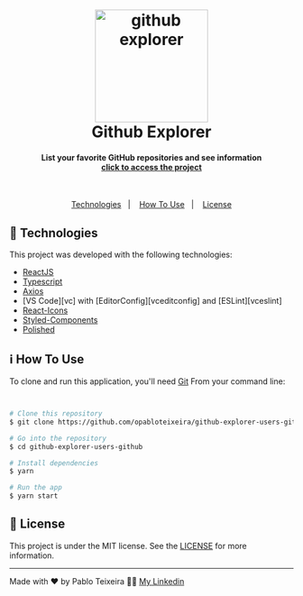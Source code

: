 <h1 align="center">
    <img height=200 alt="github explorer" src="https://res.cloudinary.com/dh1asxmc6/image/upload/v1595966504/gitreact_h2ep7e.jpg" />
    <br>
    Github Explorer
</h1>


<h4 align="center">
  List your favorite GitHub repositories and see information <br>
  <a target="blank" align="center" href="https://github-explorer-users-github.vercel.app/">click to access the project</a>
</h4>




  </br>


<p align="center">
  <a href="#rocket-technologies">Technologies</a>&nbsp;&nbsp;&nbsp;|&nbsp;&nbsp;&nbsp;
  <!--<a href="#warning-prerequisites">Prerequisites</a>&nbsp;&nbsp;&nbsp;|&nbsp;&nbsp;&nbsp; -->
  <a href="#information_source-how-to-use">How To Use</a>&nbsp;&nbsp;&nbsp;|&nbsp;&nbsp;&nbsp;
  <a href="#memo-license">License</a>
</p>



## :rocket: Technologies
This project was developed with the following technologies:
-  [ReactJS](https://reactjs.org/)
-  [Typescript](https://www.typescriptlang.org/)
-  [Axios](https://github.com/axios/axios)
-  [VS Code][vc] with [EditorConfig][vceditconfig] and [ESLint][vceslint]
-  [React-Icons](https://react-icons.netlify.com/)
-  [Styled-Components](https://www.styled-components.com/)
-  [Polished](https://polished.js.org/)


## :information_source: How To Use

To clone and run this application, you'll need [Git](https://git-scm.com) From your command line:


```bash


# Clone this repository
$ git clone https://github.com/opabloteixeira/github-explorer-users-github

# Go into the repository
$ cd github-explorer-users-github

# Install dependencies
$ yarn

# Run the app
$ yarn start

```


## :memo: License
This project is under the MIT license. See the [LICENSE](https://github.com/opabloteixeira/github-explorer/blob/master/LICENSE) for more information.

---

Made with ♥ by Pablo Teixeira :male_detective: [My Linkedin](https://www.linkedin.com/in/pablo-teixeira-30713777/)

